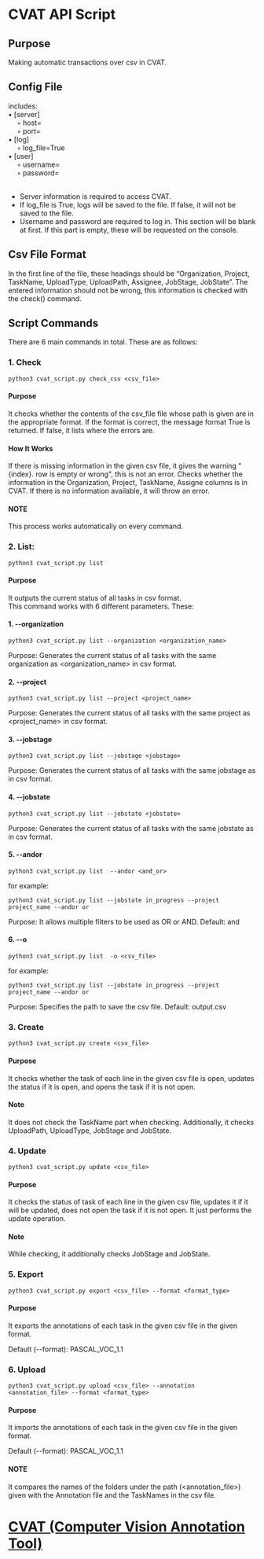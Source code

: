 # CVAT API Script


## Purpose
Making automatic transactions over csv in CVAT.


## Config File
includes: </br>
•	[server] </br>
    &emsp; ◦	host= </br>
    &emsp; ◦	port= </br>
•	[log] </br>
    &emsp; ◦	log_file=True </br>
•	[user] </br>
    &emsp; ◦	username= </br>
    &emsp; ◦	password= </br></br>

* Server information is required to access CVAT.
* If log_file is True, logs will be saved to the file. If false, it will not be saved to the file.
* Username and password are required to log in. This section will be blank at first. If this part is empty, these will be requested on the console.


## Csv File Format
In the first line of the file, these headings should be “Organization, Project, TaskName, UploadType, UploadPath, Assignee, JobStage, JobState”. The entered information should not be wrong, this information is checked with the check() command.


## Script Commands
There are 6 main commands in total. These are as follows:


### 1.	 Check
```shell
python3 cvat_script.py check_csv <csv_file>
```

#### Purpose
It checks whether the contents of the csv_file file whose path is given are in the appropriate format. If the format is correct, the message format True is returned. If false, it lists where the errors are.

#### How It Works
If there is missing information in the given csv file, it gives the warning "{index}. row is empty or wrong", this is not an error. Checks whether the information in the Organization, Project, TaskName, Assigne columns is in CVAT. If there is no information available, it will throw an error.

#### NOTE
This process works automatically on every command.

### 2.	List:
```shell
python3 cvat_script.py list
```

#### Purpose
It outputs the current status of all tasks in csv format.
</br>
This command works with 6 different parameters. These:

#### 1.	--organization
```shell
python3 cvat_script.py list --organization <organization_name>
```

Purpose: Generates the current status of all tasks with the same organization as <organization_name> in csv format.

#### 2.	--project
```shell
python3 cvat_script.py list --project <project_name>
```

Purpose: Generates the current status of all tasks with the same project as <project_name> in csv format.


#### 3.	--jobstage
```shell
python3 cvat_script.py list --jobstage <jobstage>
```

Purpose: Generates the current status of all tasks with the same jobstage as <jobstage> in csv format.

#### 4.	--jobstate
```shell
python3 cvat_script.py list --jobstate <jobstate>
```

Purpose: Generates the current status of all tasks with the same jobstate as <jobstate> in csv format.

#### 5.	--andor
```shell
python3 cvat_script.py list  --andor <and_or>
```

for example:
```shell
python3 cvat_script.py list --jobstate in_progress --project project_name --andor or
```

Purpose: It allows multiple filters to be used as OR or AND.
Default: and

#### 6.	--o
```shell
python3 cvat_script.py list  -o <csv_file>
```

for example:
```shell
python3 cvat_script.py list --jobstate in_progress --project project_name --andor or
```

Purpose: Specifies the path to save the csv file.
Default: output.csv


### 3.	Create
```shell
python3 cvat_script.py create <csv_file>
```

#### Purpose
It checks whether the task of each line in the given csv file is open, updates the status if it is open, and opens the task if it is not open.

#### Note
It does not check the TaskName part when checking. Additionally, it checks UploadPath, UploadType, JobStage and JobState.


### 4.	Update
```shell
python3 cvat_script.py update <csv_file>
```

#### Purpose
It checks the status of task of each line in the given csv file, updates it if it will be updated, does not open the task if it is not open. It just performs the update operation.

#### Note
While checking, it additionally checks JobStage and JobState.


### 5.	Export
```shell
python3 cvat_script.py export <csv_file> --format <format_type>
```

#### Purpose
It exports the annotations of each task in the given csv file in the given format.
</br>

Default (--format):  PASCAL_VOC_1.1


### 6.	Upload
```shell
python3 cvat_script.py upload <csv_file> --annotation <annotation_file> --format <format_type>
```

#### Purpose
It imports the annotations of each task in the given csv file in the given format.
</br>

Default (--format):  PASCAL_VOC_1.1

#### NOTE
It compares the names of the folders under the path (<annotation_file>) given with the Annotation file and the TaskNames in the csv file.

# [CVAT (Computer Vision Annotation Tool)](https://github.com/opencv/cvat)
